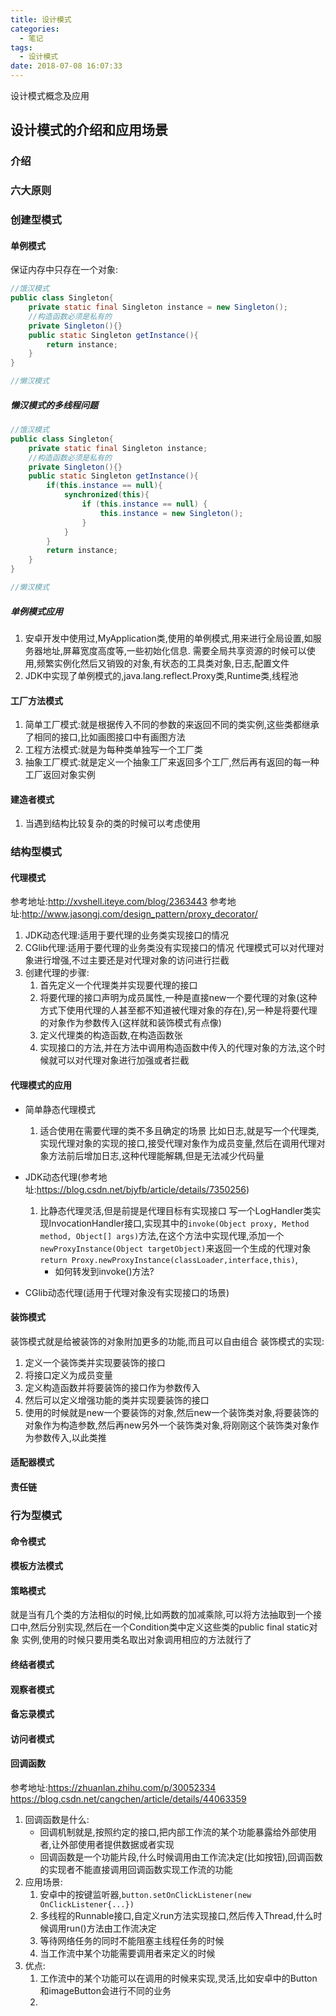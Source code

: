 ```yaml
---
title: 设计模式
categories:
  - 笔记
tags:
  - 设计模式
date: 2018-07-08 16:07:33
---
```

 设计模式概念及应用
 <!-- more -->

## 设计模式的介绍和应用场景
### 介绍

### 六大原则

### 创建型模式

#### 单例模式
保证内存中只存在一个对象:
```java 
//饿汉模式
public class Singleton{
	private static final Singleton instance = new Singleton();
	//构造函数必须是私有的
	private Singleton(){}
	public static Singleton getInstance(){
		return instance;
	}
}

//懒汉模式

```
##### 懒汉模式的多线程问题
```java 
//饿汉模式
public class Singleton{
	private static final Singleton instance;
	//构造函数必须是私有的
	private Singleton(){}
	public static Singleton getInstance(){
		if(this.instance == null){
			synchronized(this){
				if (this.instance == null) {
					this.instance = new Singleton();
				}
			}
		}
		return instance;
	}
}

//懒汉模式

```

##### 单例模式应用
1. 安卓开发中使用过,MyApplication类,使用的单例模式,用来进行全局设置,如服务器地址,屏幕宽度高度等,一些初始化信息.
需要全局共享资源的时候可以使用,频繁实例化然后又销毁的对象,有状态的工具类对象,日志,配置文件
2. JDK中实现了单例模式的,java.lang.reflect.Proxy类,Runtime类,线程池

#### 工厂方法模式
1. 简单工厂模式:就是根据传入不同的参数的来返回不同的类实例,这些类都继承了相同的接口,比如画图接口中有画图方法
2. 工程方法模式:就是为每种类单独写一个工厂类
3. 抽象工厂模式:就是定义一个抽象工厂来返回多个工厂,然后再有返回的每一种工厂返回对象实例

#### 建造者模式
1. 当遇到结构比较复杂的类的时候可以考虑使用

### 结构型模式
#### 代理模式
参考地址:http://xvshell.iteye.com/blog/2363443
参考地址:http://www.jasongj.com/design_pattern/proxy_decorator/
1. JDK动态代理:适用于要代理的业务类实现接口的情况
2. CGlib代理:适用于要代理的业务类没有实现接口的情况
代理模式可以对代理对象进行增强,不过主要还是对代理对象的访问进行拦截
3. 创建代理的步骤:
	1. 首先定义一个代理类并实现要代理的接口
	2. 将要代理的接口声明为成员属性,一种是直接new一个要代理的对象(这种方式下使用代理的人甚至都不知道被代理对象的存在),另一种是将要代理的对象作为参数传入(这样就和装饰模式有点像)
	3. 定义代理类的构造函数,在构造函数张
	4. 实现接口的方法,并在方法中调用构造函数中传入的代理对象的方法,这个时候就可以对代理对象进行加强或者拦截

#### 代理模式的应用
* 简单静态代理模式
	1. 适合使用在需要代理的类不多且确定的场景
	比如日志,就是写一个代理类,实现代理对象的实现的接口,接受代理对象作为成员变量,然后在调用代理对象方法前后增加日志,这种代理能解耦,但是无法减少代码量
* JDK动态代理(参考地址:https://blog.csdn.net/bjyfb/article/details/7350256)
	1. 比静态代理灵活,但是前提是代理目标有实现接口
	写一个LogHandler类实现InvocationHandler接口,实现其中的`invoke(Object proxy, Method method, Object[] args)`方法,在这个方法中实现代理,添加一个`newProxyInstance(Object targetObject)`来返回一个生成的代理对象`return Proxy.newProxyInstance(classLoader,interface,this)`,
		* 如何转发到invoke()方法?
		
* CGlib动态代理(适用于代理对象没有实现接口的场景)



#### 装饰模式
装饰模式就是给被装饰的对象附加更多的功能,而且可以自由组合
装饰模式的实现:
1. 定义一个装饰类并实现要装饰的接口
2. 将接口定义为成员变量
3. 定义构造函数并将要装饰的接口作为参数传入
4. 然后可以定义增强功能的类并实现要装饰的接口
5. 使用的时候就是new一个要装饰的对象,然后new一个装饰类对象,将要装饰的对象作为构造参数,然后再new另外一个装饰类对象,将刚刚这个装饰类对象作为参数传入,以此类推

#### 适配器模式

#### 责任链

### 行为型模式
#### 命令模式
#### 模板方法模式
#### 策略模式
就是当有几个类的方法相似的时候,比如两数的加减乘除,可以将方法抽取到一个接口中,然后分别实现,然后在一个Condition类中定义这些类的public final static对象 实例,使用的时候只要用类名取出对象调用相应的方法就行了
#### 终结者模式
#### 观察者模式
#### 备忘录模式
#### 访问者模式
#### 回调函数
参考地址:https://zhuanlan.zhihu.com/p/30052334
https://blog.csdn.net/cangchen/article/details/44063359
1. 回调函数是什么:
	* 回调机制就是,按照约定的接口,把内部工作流的某个功能暴露给外部使用者,让外部使用者提供数据或者实现
	* 回调函数是一个功能片段,什么时候调用由工作流决定(比如按钮),回调函数的实现者不能直接调用回调函数实现工作流的功能
2. 应用场景:
	1. 安卓中的按键监听器,`button.setOnClickListener(new OnClickListener{...})`
	2. 多线程的Runnable接口,自定义run方法实现接口,然后传入Thread,什么时候调用run()方法由工作流决定
	3. 等待网络任务的同时不能阻塞主线程任务的时候
	4. 当工作流中某个功能需要调用者来定义的时候
3. 优点:
	1. 工作流中的某个功能可以在调用的时候来实现,灵活,比如安卓中的Button和imageButton会进行不同的业务
	2. 